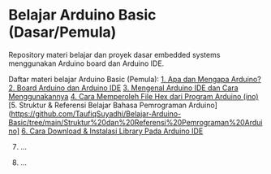 # Belajar Arduino Basic (Dasar/Pemula)
Repository materi belajar dan proyek dasar embedded systems menggunakan Arduino board dan Arduino IDE.

Daftar materi belajar Arduino Basic (Pemula):
[1. Apa dan Mengapa Arduino?](https://github.com/TaufiqSuyadhi/Belajar-Arduino-Basic/tree/main/Apa%20dan%20Mengapa%20Arduino)
[2. Board Arduino dan Arduino IDE](https://github.com/TaufiqSuyadhi/Belajar-Arduino-Basic/tree/main/Board%20Arduino%20dan%20Arduino%20IDE)
[3. Mengenal Arduino IDE dan Cara Menggunakannya](https://github.com/TaufiqSuyadhi/Belajar-Arduino-Basic/tree/main/Mengenal%20dan%20Menggunakan%20Arduino%20IDE)
[4. Cara Memperoleh File Hex dari Program Arduino (ino)](https://github.com/TaufiqSuyadhi/Belajar-Arduino-Basic/tree/main/Memperoleh%20File%20Hex%20dari%20Program%20Arduino)
[5. Struktur & Referensi Belajar Bahasa Pemrograman Arduino](https://github.com/TaufiqSuyadhi/Belajar-Arduino-Basic/tree/main/Struktur%20dan%20Referensi%20Pemrograman%20Arduino]
[6. Cara Download & Instalasi Library Pada Arduino IDE](https://github.com/TaufiqSuyadhi/Belajar-Arduino-Basic/tree/main/Cara%20Download%20dan%20Install%20Library)

7. ...

8. ...
